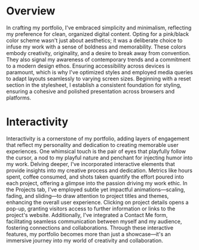 # Overview

In crafting my portfolio, I've embraced simplicity and minimalism, reflecting my preference for clean, organized digital content. Opting for a pink/black color scheme wasn't just about aesthetics; it was a deliberate choice to infuse my work with a sense of boldness and memorability. These colors embody creativity, originality, and a desire to break away from convention. They also signal my awareness of contemporary trends and a commitment to a modern design ethos. Ensuring accessibility across devices is paramount, which is why I've optimized styles and employed media queries to adapt layouts seamlessly to varying screen sizes. Beginning with a reset section in the stylesheet, I establish a consistent foundation for styling, ensuring a cohesive and polished presentation across browsers and platforms.

# Interactivity
Interactivity is a cornerstone of my portfolio, adding layers of engagement that reflect my personality and dedication to creating memorable user experiences. One whimsical touch is the pair of eyes that playfully follow the cursor, a nod to my playful nature and penchant for injecting humor into my work. Delving deeper, I've incorporated interactive elements that provide insights into my creative process and dedication. Metrics like hours spent, coffee consumed, and shots taken quantify the effort poured into each project, offering a glimpse into the passion driving my work ethic. In the Projects tab, I've employed subtle yet impactful animations—scaling, fading, and sliding—to draw attention to project titles and themes, enhancing the overall user experience. Clicking on project details opens a pop-up, granting visitors access to further information or links to the project's website. Additionally, I've integrated a Contact Me form, facilitating seamless communication between myself and my audience, fostering connections and collaborations. Through these interactive features, my portfolio becomes more than just a showcase—it's an immersive journey into my world of creativity and collaboration.
